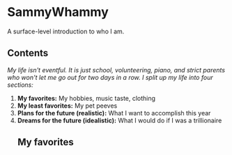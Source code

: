 # SammyWhammy
A surface-level introduction to who I am.<br />

<h2>Contents</h2>
<body><p><em>My life isn't eventful. It is just school, volunteering, piano, and strict parents who won't let me go out for two days in a row. I split up my life into four sections:</em>
<ol>
  <li><strong>My favorites:</strong> My hobbies, music taste, clothing</li>
    <li><strong>My least favorites:</strong> My pet peeves</li>
    <li><strong>Plans for the future (realistic):</strong> What I want to accomplish this year</li>
    <li><strong>Dreams for the future (idealistic):</strong> What I would do if I was a trillionaire</li></strong></strong></ul>
</em></p></ br>
<h2>My favorites</h2>
</body>
</html>
